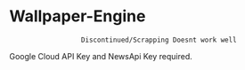 # Wallpaper-Engine
                      Discontinued/Scrapping Doesnt work well 
                      
Google Cloud API Key and NewsApi Key required.
                    
